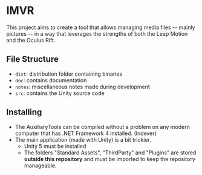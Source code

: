 # IMVR

This project aims to create a tool that allows managing media files -- mainly pictures -- in a way that leverages the strengths of both the Leap Motion and the Oculus Rift.

## File Structure

- `dist`: distribution folder containing binaries
- `doc`: contains documentation
- `notes`: miscellaneous notes made during development
- `src`: contains the Unity source code

## Installing

- The AuxiliaryTools can be compiled without a problem on any modern computer that has .NET Framework 4 installed. (Indexer)
- The main application (made with Unity) is a bit trickier.
  - Unity 5 must be installed
  - The folders "Standard Assets", "ThirdParty" and "Plugins" are stored **outside this repository** and must be imported to keep the repository manageable.

